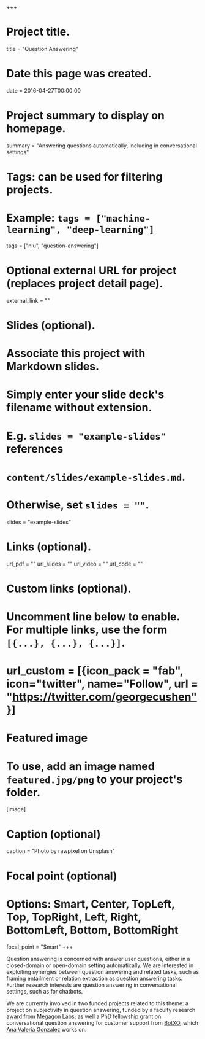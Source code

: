 +++
# Project title.
title = "Question Answering"

# Date this page was created.
date = 2016-04-27T00:00:00

# Project summary to display on homepage.
summary = "Answering questions automatically, including in conversational settings"

# Tags: can be used for filtering projects.
# Example: `tags = ["machine-learning", "deep-learning"]`
tags = ["nlu", "question-answering"]

# Optional external URL for project (replaces project detail page).
external_link = ""

# Slides (optional).
#   Associate this project with Markdown slides.
#   Simply enter your slide deck's filename without extension.
#   E.g. `slides = "example-slides"` references 
#   `content/slides/example-slides.md`.
#   Otherwise, set `slides = ""`.
slides = "example-slides"

# Links (optional).
url_pdf = ""
url_slides = ""
url_video = ""
url_code = ""

# Custom links (optional).
#   Uncomment line below to enable. For multiple links, use the form `[{...}, {...}, {...}]`.
# url_custom = [{icon_pack = "fab", icon="twitter", name="Follow", url = "https://twitter.com/georgecushen"}]

# Featured image
# To use, add an image named `featured.jpg/png` to your project's folder. 
[image]
  # Caption (optional)
  caption = "Photo by rawpixel on Unsplash"
  
  # Focal point (optional)
  # Options: Smart, Center, TopLeft, Top, TopRight, Left, Right, BottomLeft, Bottom, BottomRight
  focal_point = "Smart"
+++

Question answering is concerned with answer user questions, either in a closed-domain or open-domain setting automatically.
We are interested in exploiting synergies between question answering and related tasks, such as framing entailment or relation extraction as question answering tasks.
Further research interests are question answering in conversational settings, such as for chatbots.

We are currently involved in two funded projects related to this theme: a project on subjectivity in question answering, funded by a faculty research award from <a href="https://www.megagon.ai/">Megagon Labs</a>; as well a PhD fellowship grant on conversational question answering for customer support from <a href="https://www.botxo.ai/">BotXO</a>, which <a href="/authors/ana-valeria-gonzalez/">Ana Valeria Gonzalez</a> works on.
